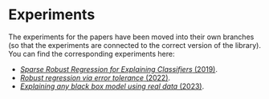 # Experiments

The experiments for the papers have been moved into their own branches (so that the experiments are connected to the correct version of the library).
You can find the corresponding experiments here:

- [*Sparse Robust Regression for Explaining Classifiers* (2019)](https://github.com/edahelsinki/slise/tree/conference_experiments/experiments).
- [*Robust regression via error tolerance* (2022)](https://github.com/edahelsinki/slise/tree/robust_regression_experiments/experiments).
- [*Explaining any black box model using real data* (2023)](https://github.com/edahelsinki/slise/tree/explanation_experiments/experiments).